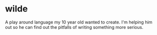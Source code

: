 # wilde

A play around language my 10 year old wanted to create. I'm helping him out so he can find out the pitfalls of writing something more serious.
